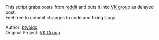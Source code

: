 This script grabs posts from [reddit](https://www.reddit.com) and puts it into [VK group](https://vk.com/autoreddit) as delayed post.  
Feel free to commit changes to code and fixing bugs.


Author: [btvoidx](https://vk.com/btvoidx)  
Original Project: [VK Group](https://vk.com/autoreddit)
